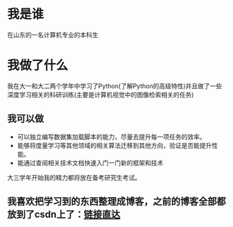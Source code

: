# 我是谁
在山东的一名计算机专业的本科生
# 我做了什么
我在大一和大二两个学年中学习了Python(了解Python的高级特性)并且做了一些深度学习相关的科研训练(主要是计算机视觉中的图像检索相关的任务)
## 我可以做
* 可以独立编写数据集加载脚本的能力，尽量去提升每一项任务的效率。
* 能够将度量学习等其他领域的相关算法迁移到其他方向，验证是否能提升性能。
* 能通过查阅相关技术文档快速入门一门新的框架和技术

大三学年开始我的精力都将放在备考研究生考试。

## 我喜欢把学习到的东西整理成博客，之前的博客全部都放到了csdn上了：[链接直达](https://blog.csdn.net/douhuanmin123)
